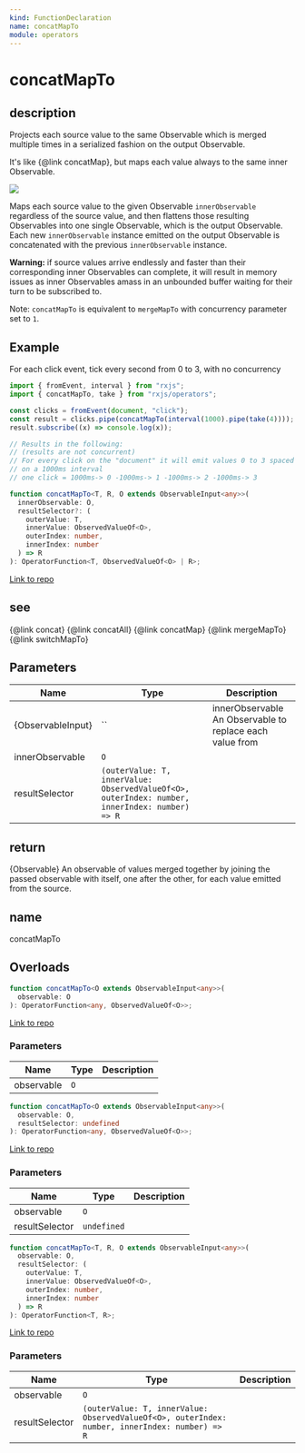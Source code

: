 ```yaml
---
kind: FunctionDeclaration
name: concatMapTo
module: operators
---
```


# concatMapTo

## description

Projects each source value to the same Observable which is merged multiple
times in a serialized fashion on the output Observable.

<span class="informal">It's like {@link concatMap}, but maps each value
always to the same inner Observable.</span>

![](concatMapTo.png)

Maps each source value to the given Observable `innerObservable` regardless
of the source value, and then flattens those resulting Observables into one
single Observable, which is the output Observable. Each new `innerObservable`
instance emitted on the output Observable is concatenated with the previous
`innerObservable` instance.

**Warning:** if source values arrive endlessly and faster than their
corresponding inner Observables can complete, it will result in memory issues
as inner Observables amass in an unbounded buffer waiting for their turn to
be subscribed to.

Note: `concatMapTo` is equivalent to `mergeMapTo` with concurrency parameter
set to `1`.

## Example

For each click event, tick every second from 0 to 3, with no concurrency

```ts
import { fromEvent, interval } from "rxjs";
import { concatMapTo, take } from "rxjs/operators";

const clicks = fromEvent(document, "click");
const result = clicks.pipe(concatMapTo(interval(1000).pipe(take(4))));
result.subscribe((x) => console.log(x));

// Results in the following:
// (results are not concurrent)
// For every click on the "document" it will emit values 0 to 3 spaced
// on a 1000ms interval
// one click = 1000ms-> 0 -1000ms-> 1 -1000ms-> 2 -1000ms-> 3
```

```ts
function concatMapTo<T, R, O extends ObservableInput<any>>(
  innerObservable: O,
  resultSelector?: (
    outerValue: T,
    innerValue: ObservedValueOf<O>,
    outerIndex: number,
    innerIndex: number
  ) => R
): OperatorFunction<T, ObservedValueOf<O> | R>;
```

[Link to repo](https://github.com/ReactiveX/rxjs/blob/master/src/internal/operators/concatMapTo.ts#L67-L75)

## see

{@link concat}
{@link concatAll}
{@link concatMap}
{@link mergeMapTo}
{@link switchMapTo}

## Parameters

| Name              | Type                                                                                           | Description                                              |
| ----------------- | ---------------------------------------------------------------------------------------------- | -------------------------------------------------------- |
| {ObservableInput} | ``                                                                                             | innerObservable An Observable to replace each value from |
| innerObservable   | `O`                                                                                            |                                                          |
| resultSelector    | `(outerValue: T, innerValue: ObservedValueOf<O>, outerIndex: number, innerIndex: number) => R` |                                                          |

## return

{Observable} An observable of values merged together by joining the
passed observable with itself, one after the other, for each value emitted
from the source.

## name

concatMapTo

## Overloads

```ts
function concatMapTo<O extends ObservableInput<any>>(
  observable: O
): OperatorFunction<any, ObservedValueOf<O>>;
```

[Link to repo](https://github.com/ReactiveX/rxjs/blob/master/src/internal/operators/concatMapTo.ts#L5-L5)

### Parameters

| Name       | Type | Description |
| ---------- | ---- | ----------- |
| observable | `O`  |             |

```ts
function concatMapTo<O extends ObservableInput<any>>(
  observable: O,
  resultSelector: undefined
): OperatorFunction<any, ObservedValueOf<O>>;
```

[Link to repo](https://github.com/ReactiveX/rxjs/blob/master/src/internal/operators/concatMapTo.ts#L7-L7)

### Parameters

| Name           | Type        | Description |
| -------------- | ----------- | ----------- |
| observable     | `O`         |             |
| resultSelector | `undefined` |             |

```ts
function concatMapTo<T, R, O extends ObservableInput<any>>(
  observable: O,
  resultSelector: (
    outerValue: T,
    innerValue: ObservedValueOf<O>,
    outerIndex: number,
    innerIndex: number
  ) => R
): OperatorFunction<T, R>;
```

[Link to repo](https://github.com/ReactiveX/rxjs/blob/master/src/internal/operators/concatMapTo.ts#L9-L9)

### Parameters

| Name           | Type                                                                                           | Description |
| -------------- | ---------------------------------------------------------------------------------------------- | ----------- |
| observable     | `O`                                                                                            |             |
| resultSelector | `(outerValue: T, innerValue: ObservedValueOf<O>, outerIndex: number, innerIndex: number) => R` |             |
